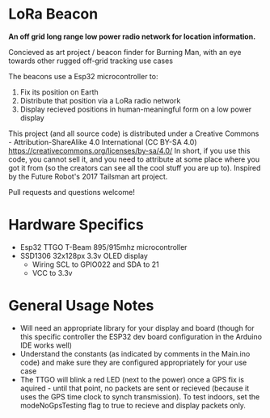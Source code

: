 # LoRa Beacon
**An off grid long range low power radio network for location information.**

Concieved as art project / beacon finder for Burning Man, with an eye towards other rugged off-grid tracking use cases

The beacons use a Esp32 microcontroller to: 
1) Fix its position on Earth 
2) Distribute that position via a LoRa radio network
3) Display recieved positions in human-meaningful form on a low power display



This project (and all source code) is distributed under a Creative Commons - Attribution-ShareAlike 4.0 International (CC BY-SA 4.0) https://creativecommons.org/licenses/by-sa/4.0/ In short, if you use this code, you cannot sell it, and you need to attribute at some place where you got it from (so the creators can see all the cool stuff you are up to). Inspired by the Future Robot's 2017 Tailsman art project. 

Pull requests and questions welcome!



# Hardware Specifics
- Esp32 TTGO T-Beam 895/915mhz microcontroller
- SSD1306 32x128px 3.3v OLED display
  - Wiring SCL to GPIO022 and SDA to 21
  - VCC to 3.3v

# General Usage Notes
- Will need an appropriate library for your display and board (though for this specific controller the ESP32 dev board configuration in the Arduino IDE works well)
- Understand the constants (as indicated by comments in the Main.ino code) and make sure they are configured appropriately for your use case
- The TTGO will blink a red LED (next to the power) once a GPS fix is aquired - until that point, no packets are sent or recieved (because it uses the GPS time clock to synch transmission). To test indoors, set the modeNoGpsTesting flag to true to recieve and display packets only. 
